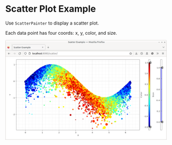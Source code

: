 # Scatter Plot Example

Use `ScatterPainter` to display a scatter plot.

Each data point has four coords: x, y, color, and size.

![Screenshot](./screenshot.png)
